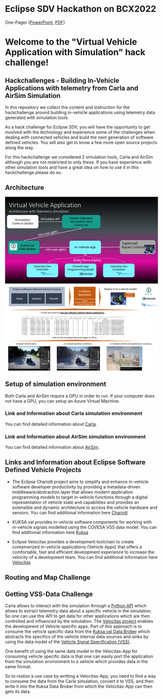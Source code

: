
# Eclipse SDV Hackathon on BCX2022

One-Pager ([PowerPoint](./assets/BCX_Onepager_Virtual_Vehicle_Application(with_simulation).pptx), [PDF](./assets/BCX_Onepager_Virtual_Vehicle_Application(with_simulation).jpg))

# Welcome to the "Virtual Vehicle Application with Simulation" hack challenge!

## Hackchallenges - Building In-Vehicle Applications with telemetry from Carla and AirSim Simulation

In this repository we collect the content and instruction for the hackchallenge around building in-vehicle applications using telemetry data generated with simulation tools. 

As a hack challenge for Eclipse SDV, you will have the opportunity to get involved with the technology and experience some of the challenges when dealing with connected vehicles and build the next generation of software defined vehicles. You will also get to know a few more open source projects along the way.

For this hackchallenge we considered 2 simulation tools, Carla and AirSim although you are not restricted to only these. If you have experience with other simulation tools and have a great idea on how to use it in this hackchallenge please do so.

## Architecture

![](assets/Virtual_Vehicle_Application_Architecture(1).png)
![](assets/Virtual_Vehicle_Application_Architecture(2).png)
 
## Setup of simulation environment

Both Carla and AirSim require a GPU in order to run. If your computer does not have a GPU, you can setup an Azure Virtual Machine.  

### Link and Information about Carla simulation environment

You can find detailed information about [Carla](carla.org).

### Link and Information about AirSim simulation environment

You can find detailed information about [AirSim](https://microsoft.github.io/AirSim/).

## Links and Information about Eclipse Software Defined Vehicle Projects

* The Eclipse Chariott project aims to simplify and enhance in-vehicle software developer productivity by providing a metadata-driven middleware/abstraction layer that allows modern application programming models to target in-vehicle functions through a digital representation of vehicle state and capabilities and provides an extensible and dynamic architecture to access the vehicle hardware and sensors.
You can find additional information here [Chariott](https://github.com/eclipse/chariott)

* KUKSA.val provides in-vehicle software components for working with in-vehicle signals modelled using the COVESA VSS data model.
You can find additional information here [Kuksa](https://github.com/eclipse/kuksa.val)

* Eclipse Velocitas provides a development toolchain to create containerized in-vehicle applications (Vehicle Apps) that offers a comfortable, fast and efficient development experience to increase the velocity of a development team. 
You can find additional information here [Velocitas](https://github.com/eclipse-velocitas) 

## Routing and Map Challenge

## Getting VSS-Data Challenge

Carla allows to interact with the simulation through a [Python API](https://carla.readthedocs.io/en/latest/python_api/) which allows to extract telemetry data about a specific vehicle in the simulation. So one can use this API to get data for other applications which are then controlled and influenced by the simulation. The [Velocitas project](https://eclipse-velocitas.github.io/velocitas-docs/) enables the development of Vehicle specific apps. Part of this approach is to consume the vehicle specific data from the [Kuksa.val Data Broker](https://github.com/eclipse/kuksa.val/tree/master/kuksa_databroker) which abstracts the specifics of the vehicle internal data sources and sinks by using the data model of the [Vehicle Signal Specification (VSS)](https://covesa.github.io/vehicle_signal_specification/). 

One benefit of using the same data model in the Velocitas-App for consuming vehicle specific data is that one can easily port the application from the simulation environment to a vehicle which provides data in the same format.

So to realize a use case by writting a Velocitas-App, you need to find a way to consume the data from the Carla simulation, convert it to VSS, and then write it into the Kuksa Data Broker from which the Velocitas-App can then gets its data. 

